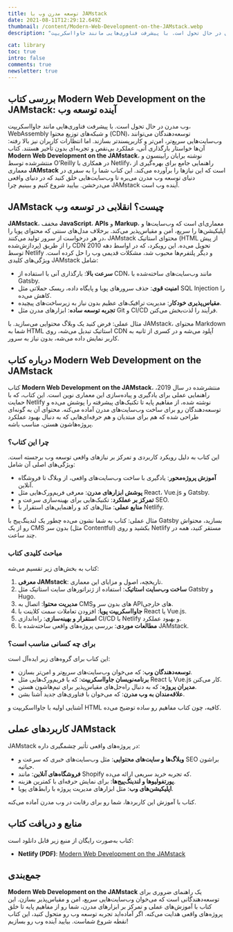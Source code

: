 ```yaml
---
title: توسعه مدرن وب با JAMstack
date: 2021-08-11T12:29:12.649Z
thumbnail: /content/Modern-Web-Development-on-the-JAMstack.webp
description: "وب مدرن در حال تحول است. با پیشرفت فناوری‌هایی مانند جاوااسکریپت، WebAssembly و شبکه‌های توزیع محتوا (CDN)، توسعه‌دهندگان می‌توانند وب‌سایت‌هایی سریع‌تر، امن‌تر و کاربرپسندتر بسازند. اما انتظارات کاربران نیز بالا رفته: آن‌ها خواستار بارگذاری آنی، عملکرد بی‌نقص و تجربه‌ای بدون تأخیر هستند. کتاب Modern Web Development on the JAMstack، نوشته برایان رابینسون و منتشرشده توسط O’Reilly در همکاری با Netlify، راهنمایی جامع برای بهره‌گیری از معماری JAMstack است که این نیازها را برآورده می‌کند. این کتاب شما را به سفری در دنیای توسعه وب مدرن می‌بره تا وب‌سایت‌هایی خلق کنید که در دنیای واقعی می‌درخشن. بیایید شروع کنیم و ببینیم چرا JAMstack آینده وب است."

cat: library
toc: true
intro: false
comments: true
newsletter: true
---
```


## بررسی کتاب Modern Web Development on the JAMstack: آینده توسعه وب

وب مدرن در حال تحول است. با پیشرفت فناوری‌هایی مانند جاوااسکریپت، WebAssembly و شبکه‌های توزیع محتوا (CDN)، توسعه‌دهندگان می‌توانند وب‌سایت‌هایی سریع‌تر، امن‌تر و کاربرپسندتر بسازند. اما انتظارات کاربران نیز بالا رفته: آن‌ها خواستار بارگذاری آنی، عملکرد بی‌نقص و تجربه‌ای بدون تأخیر هستند. کتاب **Modern Web Development on the JAMstack**، نوشته برایان رابینسون و منتشرشده توسط O’Reilly در همکاری با Netlify، راهنمایی جامع برای بهره‌گیری از معماری **JAMstack** است که این نیازها را برآورده می‌کند. این کتاب شما را به سفری در دنیای توسعه وب مدرن می‌بره تا وب‌سایت‌هایی خلق کنید که در دنیای واقعی می‌درخشن. بیایید شروع کنیم و ببینیم چرا JAMstack آینده وب است.

## JAMstack چیست؟ انقلابی در توسعه وب

**JAMstack**، مخفف **JavaScript**، **APIs** و **Markup**، معماری‌ای است که وب‌سایت‌ها و اپلیکیشن‌ها را سریع، امن و مقیاس‌پذیر می‌کند. برخلاف مدل‌های سنتی که محتوای پویا را در هر درخواست از سرور تولید می‌کنند، JAMstack محتوای استاتیک (HTML از پیش پردازش‌شده) را از طریق CDN تحویل می‌ده. این رویکرد، که در اواسط دهه 2010 توسط Netlify و دیگر پلتفرم‌ها محبوب شد، مشکلات قدیمی وب را حل کرده است. ویژگی‌های کلیدی JAMstack شامل:

- **سرعت بالا**: بارگذاری آنی با استفاده از CDN، مانند وب‌سایت‌های ساخته‌شده با Gatsby.
- **امنیت قوی**: حذف سرورهای پویا و پایگاه داده، ریسک حملاتی مثل SQL Injection را کاهش می‌ده.
- **مقیاس‌پذیری خودکار**: مدیریت ترافیک‌های عظیم بدون نیاز به زیرساخت‌های پیچیده.
- **تجربه توسعه ساده**: ابزارهای مدرن مثل Git و CI/CD فرآیند را لذت‌بخش می‌کنن.

مثال عملی: فرض کنید یک وبلاگ محتوایی می‌سازید. با JAMstack، محتوای Markdown شما به HTML استاتیک تبدیل می‌شه، روی CDN آپلود می‌شه و در کسری از ثانیه به کاربر نمایش داده می‌شه، بدون نیاز به سرور.

## درباره کتاب Modern Web Development on the JAMstack

کتاب **Modern Web Development on the JAMstack**، منتشرشده در سال 2019، راهنمایی عملی برای یادگیری و پیاده‌سازی این معماری نوین است. این کتاب، که با حمایت Netlify نوشته شده، از مفاهیم پایه تا تکنیک‌های پیشرفته را پوشش می‌ده و توسعه‌دهندگان رو برای ساخت وب‌سایت‌های مدرن آماده می‌کنه. محتوای آن به گونه‌ای طراحی شده که هم برای مبتدیان و هم حرفه‌ای‌هایی که به دنبال بهبود عملکرد پروژه‌هاشون هستن، مناسب باشه.

### چرا این کتاب؟

این کتاب به دلیل رویکرد کاربردی و تمرکز بر نیازهای واقعی توسعه وب برجسته است. ویژگی‌های اصلی آن شامل:

- **آموزش پروژه‌محور**: یادگیری با ساخت وب‌سایت‌های واقعی، از وبلاگ تا فروشگاه آنلاین.
- **پوشش ابزارهای مدرن**: معرفی فریم‌ورک‌هایی مثل React، Vue.js و Gatsby.
- **تمرکز بر عملکرد**: تکنیک‌هایی برای بهینه‌سازی سرعت و SEO.
- **منابع عملی**: مثال‌های کد و راهنمایی‌های استقرار با Netlify.

مثال عملی: کتاب به شما نشون می‌ده چطور یک لندینگ‌پیج با Gatsby بسازید، محتواش رو از یک CMS بدون سر (مثل Contentful) بکشید و روی Netlify مستقر کنید، همه در چند ساعت.

### مباحث کلیدی کتاب

کتاب به بخش‌های زیر تقسیم می‌شه:

1. **معرفی JAMstack**: تاریخچه، اصول و مزایای این معماری.
2. **ساخت وب‌سایت استاتیک**: استفاده از ژنراتورهای سایت استاتیک مثل Gatsby و Hugo.
3. **مدیریت محتوا**: اتصال به CMSهای بدون سر و APIهای خارجی.
4. **جاوااسکریپت پویا**: افزودن تعاملات سمت کلاینت با React یا Vue.js.
5. **استقرار و بهینه‌سازی**: راه‌اندازی CI/CD با Netlify و بهبود عملکرد.
6. **مطالعات موردی**: بررسی پروژه‌های واقعی ساخته‌شده با JAMstack.

### برای چه کسانی مناسب است؟

این کتاب برای گروه‌های زیر ایده‌آل است:

- **توسعه‌دهندگان وب**: که می‌خوان وب‌سایت‌های سریع‌تر و امن‌تر بسازن.
- **برنامه‌نویسان جاوااسکریپت**: که با فریم‌ورک‌هایی مثل React یا Vue.js کار می‌کنن.
- **مدیران پروژه**: که به دنبال راه‌حل‌های مقیاس‌پذیر برای تیم‌هاشون هستن.
- **علاقه‌مندان به وب مدرن**: که می‌خوان با فناوری‌های جدید آشنا بشن.

آشنایی اولیه با جاوااسکریپت و HTML کافیه، چون کتاب مفاهیم رو ساده توضیح می‌ده.

## کاربردهای عملی JAMstack

JAMstack در پروژه‌های واقعی تأثیر چشمگیری داره:

- **وبلاگ‌ها و سایت‌های محتوایی**: مثل وب‌سایت‌های خبری که سرعت و SEO براشون حیاتیه.
- **فروشگاه‌های آنلاین**: مانند Shopify که تجربه خرید سریعی ارائه می‌ده.
- **پورتفولیوها و لندینگ‌پیج‌ها**: برای نمایش حرفه‌ای با کمترین هزینه.
- **اپلیکیشن‌های وب**: مثل ابزارهای مدیریت پروژه با رابط‌های پویا.

کتاب با آموزش این کاربردها، شما رو برای رقابت در وب مدرن آماده می‌کنه.

## منابع و دریافت کتاب

کتاب به‌صورت رایگان از منبع زیر قابل دانلود است:

- **Netlify (PDF)**: [Modern Web Development on the JAMstack](https://www.netlify.com/pdf/oreilly-modern-web-development-on-the-jamstack.pdf)

## جمع‌بندی

**Modern Web Development on the JAMstack** یک راهنمای ضروری برای توسعه‌دهندگانی است که می‌خوان وب‌سایت‌هایی سریع، امن و مقیاس‌پذیر بسازن. این کتاب با آموزش‌های عملی و تمرکز بر ابزارهای مدرن، شما رو از مفاهیم پایه تا خلق پروژه‌های واقعی هدایت می‌کنه. اگر آماده‌اید تجربه توسعه وب رو متحول کنید، این کتاب نقطه شروع شماست. بیایید آینده وب رو بسازیم!
